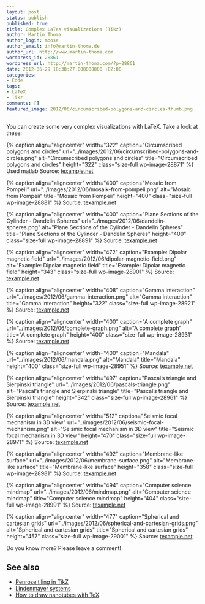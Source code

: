 ```yaml
---
layout: post
status: publish
published: true
title: Complex LaTeX visualizations (Tikz)
author: Martin Thoma
author_login: moose
author_email: info@martin-thoma.de
author_url: http://www.martin-thoma.com
wordpress_id: 28861
wordpress_url: http://martin-thoma.com/?p=28861
date: 2012-06-29 18:38:27.000000000 +02:00
categories:
- Code
tags:
- LaTeX
- Tikz
comments: []
featured_image: 2012/06/circumscribed-polygons-and-circles-thumb.png
---
```

You can create some very complex visualizations with LaTeX. Take a look at these:

{% caption align="aligncenter" width="322" caption="Circumscribed polygons and circles" url="../images/2012/06/circumscribed-polygons-and-circles.png" alt="Circumscribed polygons and circles" title="Circumscribed polygons and circles" height="322" class="size-full wp-image-28871" %}
Used matlab
Source: <a href="http://www.texample.net/tikz/examples/circumscribed-polygons-and-circles/">texample.net</a>

{% caption align="aligncenter" width="400" caption="Mosaic from Pompeii" url="../images/2012/06/mosaik-from-pompeii.png" alt="Mosaic from Pompeii" title="Mosaic from Pompeii" height="400" class="size-full wp-image-28881" %}
Source: <a href="http://www.texample.net/tikz/examples/mosaic-from-pompeii/">texample.net</a>

{% caption align="aligncenter" width="400" caption="Plane Sections of the Cylinder - Dandelin Spheres" url="../images/2012/06/dandelin-spheres.png" alt="Plane Sections of the Cylinder - Dandelin Spheres" title="Plane Sections of the Cylinder - Dandelin Spheres" height="400" class="size-full wp-image-28891" %}
Source: <a href="http://www.texample.net/tikz/examples/dandelin-spheres/">texample.net</a>

{% caption align="aligncenter" width="472" caption="Example: Dipolar magnetic field" url="../images/2012/06/dipolar-magnetic-field.png" alt="Example: Dipolar magnetic field" title="Example: Dipolar magnetic field" height="343" class="size-full wp-image-28901" %}
Source: <a href="http://www.texample.net/tikz/examples/dipolar-magnetic-field/">texample.net</a>

{% caption align="aligncenter" width="408" caption="Gamma interaction" url="../images/2012/06/gamma-interaction.png" alt="Gamma interaction" title="Gamma interaction" height="322" class="size-full wp-image-28921" %}
Source: <a href="http://www.texample.net/tikz/examples/gamma-interaction/">texample.net</a>

{% caption align="aligncenter" width="400" caption="A complete graph" url="../images/2012/06/complete-graph.png" alt="A complete graph" title="A complete graph" height="400" class="size-full wp-image-28931" %}
Source: <a href="http://www.texample.net/tikz/examples/complete-graph/">texample.net</a>

{% caption align="aligncenter" width="400" caption="Mandala" url="../images/2012/06/mandala.png" alt="Mandala" title="Mandala" height="400" class="size-full wp-image-28951" %}
Source: <a href="http://www.texample.net/tikz/examples/mandala/">texample.net</a>

{% caption align="aligncenter" width="497" caption="Pascal&rsquo;s triangle and Sierpinski triangle" url="../images/2012/06/pascals-triangle.png" alt="Pascal&rsquo;s triangle and Sierpinski triangle" title="Pascal&rsquo;s triangle and Sierpinski triangle" height="342" class="size-full wp-image-28961" %}
Source: <a href="http://www.texample.net/tikz/examples/pascals-triangle-and-sierpinski-triangle/">texample.net</a>

{% caption align="aligncenter" width="512" caption="Seismic focal mechanism in 3D view" url="../images/2012/06/seismic-focal-mechanism.png" alt="Seismic focal mechanism in 3D view" title="Seismic focal mechanism in 3D view" height="470" class="size-full wp-image-28971" %}
Source: <a href="http://www.texample.net/tikz/examples/seismic-focal-mechanism-in-3d-view/">texample.net</a>

{% caption align="aligncenter" width="492" caption="Membrane-like surface" url="../images/2012/06/membrane-surface.png" alt="Membrane-like surface" title="Membrane-like surface" height="358" class="size-full wp-image-28981" %}
Source: <a href="http://www.texample.net/tikz/examples/membrane-surface/">texample.net</a>

{% caption align="aligncenter" width="494" caption="Computer science mindmap" url="../images/2012/06/mindmap.png" alt="Computer science mindmap" title="Computer science mindmap" height="404" class="size-full wp-image-28991" %}
Source: <a href="http://www.texample.net/tikz/examples/computer-science-mindmap/">texample.net</a>

{% caption align="aligncenter" width="477" caption="Spherical and cartesian grids" url="../images/2012/06/spherical-and-cartesian-grids.png" alt="Spherical and cartesian grids" title="Spherical and cartesian grids" height="457" class="size-full wp-image-29001" %}
Source: <a href="http://www.texample.net/tikz/examples/spherical-and-cartesian-grids/">texample.net</a>

Do you know more? Please leave a comment!

<h2>See also</h2>
<ul>
  <li><a href="http://tex.stackexchange.com/q/61437/5645">Penrose tiling in TikZ</a></li>
  <li><a href="http://www.texample.net/tikz/examples/lindenmayer-systems/">Lindenmayer systems</a></li>
  <li><a href="http://tex.stackexchange.com/q/54341/5645">How to draw nanotubes with TeX</a></li>
</ul>
